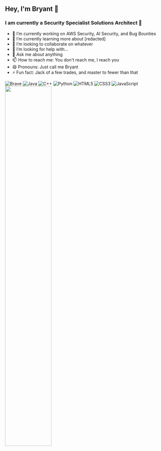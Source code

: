 ## Hey, I'm Bryant &#129333;
### I am currently a Security Specialist Solutions Architect &#127776; <br>

<!--
**BlueHatBryant/BlueHatBryant** is a ✨ _special_ ✨ repository because its `README.md` (this file) appears on your GitHub profile.

Here are some ideas to get you started:
-->

- 🔭 I’m currently working on AWS Security, AI Security, and Bug Bounties
- 🌱 I’m currently learning more about [redacted]
- 👯 I’m looking to collaborate on whatever
- 🤔 I’m looking for help with...
- 💬 Ask me about anything
- 📫 How to reach me: You don't reach me, I reach you
- 😄 Pronouns: Just call me Bryant
- ⚡ Fun fact: Jack of a few trades, and master to fewer than that

![Brave](https://img.shields.io/badge/Brave-FB542B?style=for-the-badge&logo=Brave&logoColor=white)
![Java](https://img.shields.io/badge/java-%23ED8B00.svg?style=for-the-badge&logo=java&logoColor=white)
![C++](https://img.shields.io/badge/c++-%2300599C.svg?style=for-the-badge&logo=c%2B%2B&logoColor=white)
![Python](https://img.shields.io/badge/python-3670A0?style=for-the-badge&logo=python&logoColor=ffdd54)
![HTML5](https://img.shields.io/badge/html5-%23E34F26.svg?style=for-the-badge&logo=html5&logoColor=white)
![CSS3](https://img.shields.io/badge/css3-%231572B6.svg?style=for-the-badge&logo=css3&logoColor=white)
![JavaScript](https://img.shields.io/badge/javascript-%23323330.svg?style=for-the-badge&logo=javascript&logoColor=%23F7DF1E)
<img align="left" width="55%" src="https://github-readme-stats.vercel.app/api?username=bluehatbryant&show_icons=true&theme=dark" /><br><br><br><br><br><br><br><br><br><br><br><br><br><br>
<!-- img align="left" width="53%" src="https://github-readme-stats.vercel.app/api/top-langs/?username=bluehatbryant&layout=compact" /> <br>
[![Top Langs](https://github-readme-stats.vercel.app/api/top-langs/?username=bluehatbryant)](https://github.com/anuraghazra/github-readme-stats) 
[![willianrod's wakatime stats](https://github-readme-stats.vercel.app/api/wakatime?username=bluehatbryant)](https://github.com/anuraghazra/github-readme-stats)
-->
